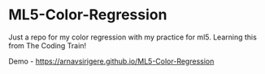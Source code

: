 # ML5-Color-Regression
Just a repo for my color regression with my practice for ml5. Learning this from The Coding Train!

Demo - https://arnavsirigere.github.io/ML5-Color-Regression
